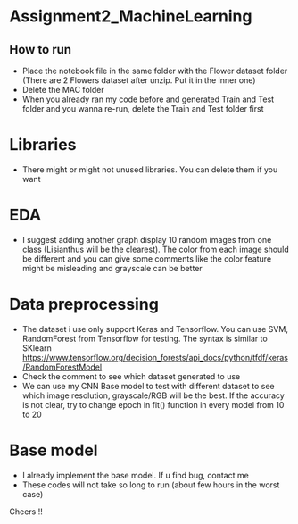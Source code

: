 # Assignment2_MachineLearning
 
## How to run
- Place the notebook file in the same folder with the Flower dataset folder (There are 2 Flowers dataset after unzip. Put it in the inner one)
- Delete the MAC folder
- When you already ran my code before and generated Train and Test folder and you wanna re-run, delete the Train and Test folder first

# Libraries
- There might or might not unused libraries. You can delete them if you want

# EDA
- I suggest adding another graph display 10 random images from one class (Lisianthus will be the clearest). The color from each image should be different and you can give some comments like the color feature might be misleading and grayscale can be better

# Data preprocessing
- The dataset i use only support Keras and Tensorflow. You can use SVM, RandomForest from Tensorflow for testing. The syntax is similar to SKlearn
https://www.tensorflow.org/decision_forests/api_docs/python/tfdf/keras/RandomForestModel
- Check the comment to see which dataset generated to use
- We can use my CNN Base model to test with different dataset to see which image resolution, grayscale/RGB will be the best. If the accuracy is not clear, try to change epoch in fit() function in every model from 10 to 20

# Base model
- I already implement the base model. If u find bug, contact me
- These codes will not take so long to run (about few hours in the worst case)

Cheers !!

